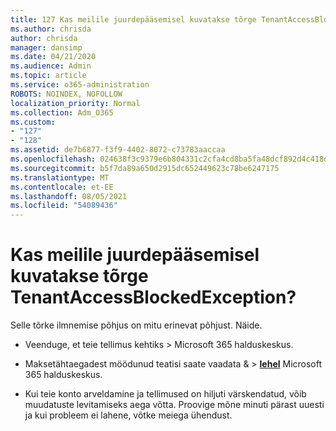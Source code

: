 ```yaml
---
title: 127 Kas meilile juurdepääsemisel kuvatakse tõrge TenantAccessBlockedException?
ms.author: chrisda
author: chrisda
manager: dansimp
ms.date: 04/21/2020
ms.audience: Admin
ms.topic: article
ms.service: o365-administration
ROBOTS: NOINDEX, NOFOLLOW
localization_priority: Normal
ms.collection: Adm_O365
ms.custom:
- "127"
- "128"
ms.assetid: de7b6877-f3f9-4402-8072-c73783aaccaa
ms.openlocfilehash: 024638f3c9379e6b804331c2cfa4cd8ba5fa48dcf892d4c418db0ff9a0206b3b
ms.sourcegitcommit: b5f7da89a650d2915dc652449623c78be6247175
ms.translationtype: MT
ms.contentlocale: et-EE
ms.lasthandoff: 08/05/2021
ms.locfileid: "54089436"
---
```

# <a name="getting-a-tenantaccessblockedexception-error-when-accessing-email"></a>Kas meilile juurdepääsemisel kuvatakse tõrge TenantAccessBlockedException?

Selle tõrke ilmnemise põhjus on mitu erinevat põhjust. Näide.

- Veenduge, et teie tellimus  kehtiks \> **[](https://portal.office.com/adminportal/home#/subscriptions)** Microsoft 365 halduskeskus.

- Maksetähtaegadest möödunud teatisi  saate vaadata & \> **[lehel](https://portal.office.com/adminportal/home#/billoverview)** Microsoft 365 halduskeskus.

- Kui teie konto arveldamine ja tellimused on hiljuti värskendatud, võib muudatuste levitamiseks aega võtta. Proovige mõne minuti pärast uuesti ja kui probleem ei lahene, võtke meiega ühendust.
